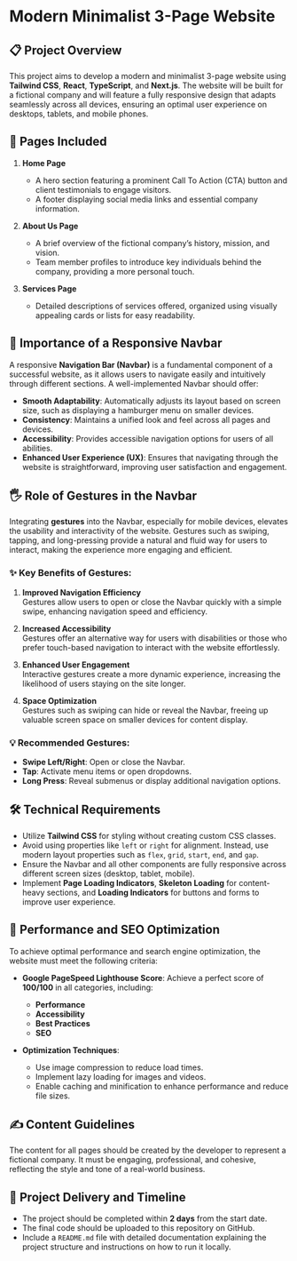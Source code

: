 # Modern Minimalist 3-Page Website

## 📋 Project Overview

This project aims to develop a modern and minimalist 3-page website using **Tailwind CSS**, **React**, **TypeScript**, and **Next.js**. The website will be built for a fictional company and will feature a fully responsive design that adapts seamlessly across all devices, ensuring an optimal user experience on desktops, tablets, and mobile phones.

## 📄 Pages Included

1. **Home Page**

   - A hero section featuring a prominent Call To Action (CTA) button and client testimonials to engage visitors.
   - A footer displaying social media links and essential company information.

2. **About Us Page**

   - A brief overview of the fictional company’s history, mission, and vision.
   - Team member profiles to introduce key individuals behind the company, providing a more personal touch.

3. **Services Page**
   - Detailed descriptions of services offered, organized using visually appealing cards or lists for easy readability.

## 🔗 Importance of a Responsive Navbar

A responsive **Navigation Bar (Navbar)** is a fundamental component of a successful website, as it allows users to navigate easily and intuitively through different sections. A well-implemented Navbar should offer:

- **Smooth Adaptability**: Automatically adjusts its layout based on screen size, such as displaying a hamburger menu on smaller devices.
- **Consistency**: Maintains a unified look and feel across all pages and devices.
- **Accessibility**: Provides accessible navigation options for users of all abilities.
- **Enhanced User Experience (UX)**: Ensures that navigating through the website is straightforward, improving user satisfaction and engagement.

## 🖐 Role of Gestures in the Navbar

Integrating **gestures** into the Navbar, especially for mobile devices, elevates the usability and interactivity of the website. Gestures such as swiping, tapping, and long-pressing provide a natural and fluid way for users to interact, making the experience more engaging and efficient.

### ✨ Key Benefits of Gestures:

1. **Improved Navigation Efficiency**  
   Gestures allow users to open or close the Navbar quickly with a simple swipe, enhancing navigation speed and efficiency.

2. **Increased Accessibility**  
   Gestures offer an alternative way for users with disabilities or those who prefer touch-based navigation to interact with the website effortlessly.

3. **Enhanced User Engagement**  
   Interactive gestures create a more dynamic experience, increasing the likelihood of users staying on the site longer.

4. **Space Optimization**  
   Gestures such as swiping can hide or reveal the Navbar, freeing up valuable screen space on smaller devices for content display.

### 💡 Recommended Gestures:

- **Swipe Left/Right**: Open or close the Navbar.
- **Tap**: Activate menu items or open dropdowns.
- **Long Press**: Reveal submenus or display additional navigation options.

## 🛠️ Technical Requirements

- Utilize **Tailwind CSS** for styling without creating custom CSS classes.
- Avoid using properties like `left` or `right` for alignment. Instead, use modern layout properties such as `flex`, `grid`, `start`, `end`, and `gap`.
- Ensure the Navbar and all other components are fully responsive across different screen sizes (desktop, tablet, mobile).
- Implement **Page Loading Indicators**, **Skeleton Loading** for content-heavy sections, and **Loading Indicators** for buttons and forms to improve user experience.

## 🚀 Performance and SEO Optimization

To achieve optimal performance and search engine optimization, the website must meet the following criteria:

- **Google PageSpeed Lighthouse Score**: Achieve a perfect score of **100/100** in all categories, including:

  - **Performance**
  - **Accessibility**
  - **Best Practices**
  - **SEO**

- **Optimization Techniques**:
  - Use image compression to reduce load times.
  - Implement lazy loading for images and videos.
  - Enable caching and minification to enhance performance and reduce file sizes.

## ✍️ Content Guidelines

The content for all pages should be created by the developer to represent a fictional company. It must be engaging, professional, and cohesive, reflecting the style and tone of a real-world business.

## 📅 Project Delivery and Timeline

- The project should be completed within **2 days** from the start date.
- The final code should be uploaded to this repository on GitHub.
- Include a `README.md` file with detailed documentation explaining the project structure and instructions on how to run it locally.
